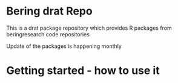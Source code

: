 # Bering drat Repo

This is a drat package repository which provides R packages from beringresearch code repositories

Update of the packages is happening monthly

# Getting started - how to use it

